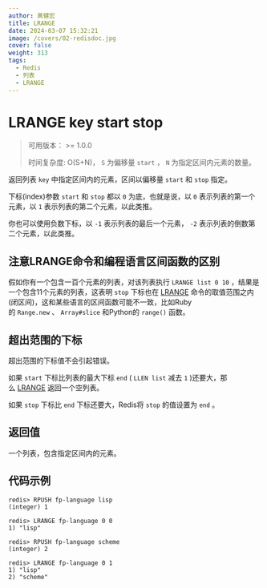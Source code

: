 ```yaml
---
author: 黄健宏
title: LRANGE
date: 2024-03-07 15:32:21
image: /covers/02-redisdoc.jpg
cover: false
weight: 313
tags:
  - Redis
  - 列表
  - LRANGE
---
```


# LRANGE key start stop

> 可用版本： >= 1.0.0
> 
> 时间复杂度: O(S+N)， `S` 为偏移量 `start` ， `N` 为指定区间内元素的数量。

返回列表 `key` 中指定区间内的元素，区间以偏移量 `start` 和 `stop` 指定。

下标(index)参数 `start` 和 `stop` 都以 `0` 为底，也就是说，以 `0` 表示列表的第一个元素，以 `1` 表示列表的第二个元素，以此类推。

你也可以使用负数下标，以 `-1` 表示列表的最后一个元素， `-2` 表示列表的倒数第二个元素，以此类推。

## 注意LRANGE命令和编程语言区间函数的区别

假如你有一个包含一百个元素的列表，对该列表执行 `LRANGE list 0 10` ，结果是一个包含11个元素的列表，这表明 `stop` 下标也在 [LRANGE](https://bookstack.xnzone.eu.org/02-redisdoc/03-list/13-lrange/) 命令的取值范围之内(闭区间)，这和某些语言的区间函数可能不一致，比如Ruby的 `Range.new` 、 `Array#slice` 和Python的 `range()` 函数。

## 超出范围的下标

超出范围的下标值不会引起错误。

如果 `start` 下标比列表的最大下标 `end` ( `LLEN list` 减去 `1` )还要大，那么 [LRANGE](https://bookstack.xnzone.eu.org/02-redisdoc/03-list/13-lrange/) 返回一个空列表。

如果 `stop` 下标比 `end` 下标还要大，Redis将 `stop` 的值设置为 `end` 。

## 返回值

一个列表，包含指定区间内的元素。

## 代码示例

```shell
redis> RPUSH fp-language lisp
(integer) 1

redis> LRANGE fp-language 0 0
1) "lisp"

redis> RPUSH fp-language scheme
(integer) 2

redis> LRANGE fp-language 0 1
1) "lisp"
2) "scheme"
```